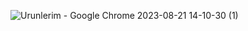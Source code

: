 ![Urunlerim - Google Chrome 2023-08-21 14-10-30 (1)](https://github.com/hafizramiz/ShopCart/assets/102408138/5a6b8f0d-1982-4d5a-89ab-698855ede26c)
